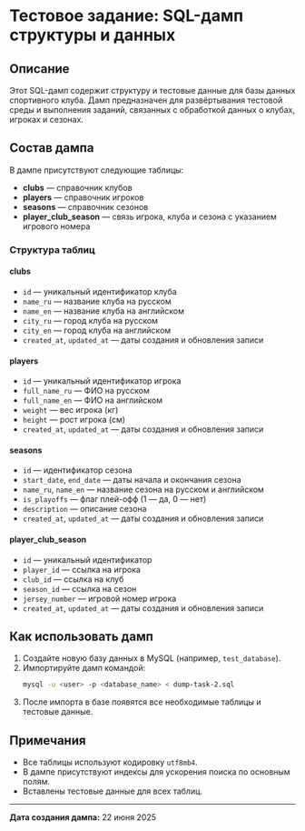 # Тестовое задание: SQL-дамп структуры и данных

## Описание

Этот SQL-дамп содержит структуру и тестовые данные для базы данных спортивного клуба. Дамп предназначен для развёртывания тестовой среды и выполнения заданий, связанных с обработкой данных о клубах, игроках и сезонах.

## Состав дампа

В дампе присутствуют следующие таблицы:

- **clubs** — справочник клубов
- **players** — справочник игроков
- **seasons** — справочник сезонов
- **player_club_season** — связь игрока, клуба и сезона с указанием игрового номера

### Структура таблиц

#### clubs
- `id` — уникальный идентификатор клуба
- `name_ru` — название клуба на русском
- `name_en` — название клуба на английском
- `city_ru` — город клуба на русском
- `city_en` — город клуба на английском
- `created_at`, `updated_at` — даты создания и обновления записи

#### players
- `id` — уникальный идентификатор игрока
- `full_name_ru` — ФИО на русском
- `full_name_en` — ФИО на английском
- `weight` — вес игрока (кг)
- `height` — рост игрока (см)
- `created_at`, `updated_at` — даты создания и обновления записи

#### seasons
- `id` — идентификатор сезона
- `start_date`, `end_date` — даты начала и окончания сезона
- `name_ru`, `name_en` — название сезона на русском и английском
- `is_playoffs` — флаг плей-офф (1 — да, 0 — нет)
- `description` — описание сезона
- `created_at`, `updated_at` — даты создания и обновления записи

#### player_club_season
- `id` — уникальный идентификатор
- `player_id` — ссылка на игрока
- `club_id` — ссылка на клуб
- `season_id` — ссылка на сезон
- `jersey_number` — игровой номер игрока
- `created_at`, `updated_at` — даты создания и обновления записи

## Как использовать дамп

1. Создайте новую базу данных в MySQL (например, `test_database`).
2. Импортируйте дамп командой:
   ```sh
   mysql -u <user> -p <database_name> < dump-task-2.sql
   ```
3. После импорта в базе появятся все необходимые таблицы и тестовые данные.

## Примечания
- Все таблицы используют кодировку `utf8mb4`.
- В дампе присутствуют индексы для ускорения поиска по основным полям.
- Вставлены тестовые данные для всех таблиц.

---

**Дата создания дампа:** 22 июня 2025 